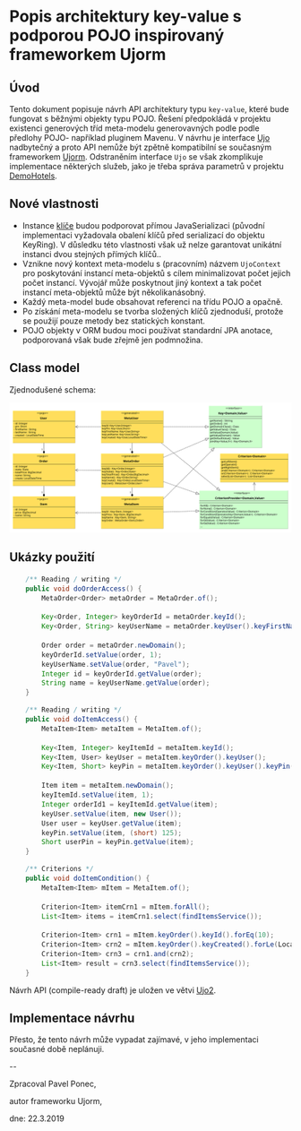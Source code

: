 # Popis architektury key-value s podporou POJO inspirovaný frameworkem Ujorm

## Úvod

Tento dokument popisuje návrh API architektury  typu `key-value`, které bude fungovat s běžnými objekty typu POJO.
Řešení předpokládá v projektu existenci generových tříd meta-modelu generovavných podle podle předlohy POJO- například pluginem Mavenu.
V návrhu je interface [Ujo](http://ujorm.org/javadoc/org/ujorm/Ujo.html) nadbytečný a proto API nemůže být
zpětně kompatibilní se současným frameworkem [Ujorm](https://ujorm.org/). 
Odstraněním interface `Ujo` se však zkomplikuje implementace 
některých služeb, jako je třeba správa parametrů v projektu 
[DemoHotels](https://hotels.ujorm.org/source?src=org.ujorm.hotels.gui.hotel.HotelTable).


## Nové vlastnosti

* Instance [klíče](http://ujorm.org/javadoc/org/ujorm/Key.html) budou podporovat přímou JavaSerializaci 
  (původní implementaci vyžadovala obalení klíčů před serializací do objektu KeyRing). V důsledku této vlastnosti 
  však už nelze garantovat unikátní instanci dvou stejných přímých klíčů..
* Vznikne nový kontext meta-modelu s (pracovním) názvem `UjoContext` pro poskytování instancí meta-objektů s cílem 
  minimalizovat počet jejich počet instancí.
  Vývojář může poskytnout jiný kontext a tak počet instancí meta-objektů může být několikanásobný.
* Každý meta-model bude obsahovat referenci na třídu POJO a opačně.
* Po získání meta-modelu se tvorba složených klíčů zjednoduší, protože se použijí pouze metody bez statických konstant.
* POJO objekty v ORM budou moci používat standardní JPA anotace, podporovaná však bude zřejmě jen podmnožina.

## Class model

Zjednodušené schema:

![Class model](docs/images/ApiUjorm2.svg "Class model")


## Ukázky použití

```java
    /** Reading / writing */
    public void doOrderAccess() {
        MetaOrder<Order> metaOrder = MetaOrder.of();

        Key<Order, Integer> keyOrderId = metaOrder.keyId();
        Key<Order, String> keyUserName = metaOrder.keyUser().keyFirstName();

        Order order = metaOrder.newDomain();
        keyOrderId.setValue(order, 1);
        keyUserName.setValue(order, "Pavel");
        Integer id = keyOrderId.getValue(order);
        String name = keyUserName.getValue(order);
    }
```

```java
    /** Reading / writing */
    public void doItemAccess() {
        MetaItem<Item> metaItem = MetaItem.of();

        Key<Item, Integer> keyItemId = metaItem.keyId();
        Key<Item, User> keyUser = metaItem.keyOrder().keyUser();
        Key<Item, Short> keyPin = metaItem.keyOrder().keyUser().keyPin();

        Item item = metaItem.newDomain();
        keyItemId.setValue(item, 1);
        Integer orderId1 = keyItemId.getValue(item);
        keyUser.setValue(item, new User());
        User user = keyUser.getValue(item);
        keyPin.setValue(item, (short) 125);
        Short userPin = keyPin.getValue(item);
    }
```

```java
    /** Criterions */
    public void doItemCondition() {
        MetaItem<Item> mItem = MetaItem.of();

        Criterion<Item> itemCrn1 = mItem.forAll();
        List<Item> items = itemCrn1.select(findItemsService());

        Criterion<Item> crn1 = mItem.keyOrder().keyId().forEq(10);
        Criterion<Item> crn2 = mItem.keyOrder().keyCreated().forLe(LocalDateTime.now());
        Criterion<Item> crn3 = crn1.and(crn2);
        List<Item> result = crn3.select(findItemsService());
    }
```

Návrh API (compile-ready draft) je uložen ve větvi 
[Ujo2](https://github.com/pponec/ujorm/blob/Ujorm2/project-m2/ujo2-core/src/test/java/org/ujorm/service/MySampleService.java). 


## Implementace návrhu

Přesto, že tento návrh může vypadat zajímavé, v jeho implementaci současné době neplánuji.

--

Zpracoval Pavel Ponec, 

autor frameworku Ujorm,

dne: 22.3.2019